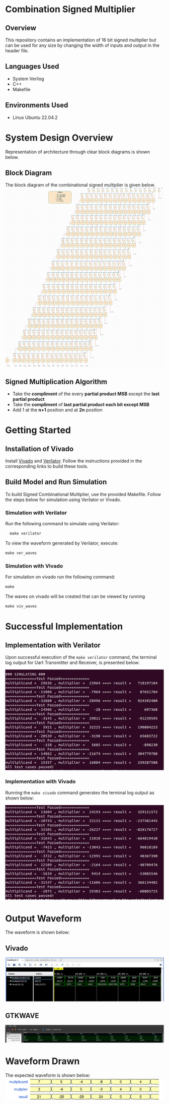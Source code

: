 # Combination Signed Multiplier

## Overview
  This repository contains an implementation of 16 bit signed multiplier but can be used for any size by changing the width of inputs and output in the header file.

## Languages Used
  * System Verilog
  * C++
  * Makefile 


## Environments Used

  * Linux Ubuntu 22.04.2

# System Design Overview

  Representation of architecture through clear block diagrams is shown below.
## Block Diagram
The block diagram of the  combinational signed multiplier is given below.
![Datapath](./docs/SignedMultiplier.drawio.png)

## Signed Multiplication Algorithm
  * Take the **compliment** of the every **partial product MSB** except the **last partial product**
  * Take the **compliment** of **last partial product each bit except MSB**
  * Add 1 at the **n+1** position and at **2n** position


# Getting Started



## Installation of Vivado  

Install [Vivado](https://github.com/ALI11-2000/Vivado-Installation) and [Verilator](https://verilator.org/guide/latest/install.html). Follow the instructions provided in the corresponding links to build these tools.

## Build Model and Run Simulation

To build Signed Combinational Multiplier, use the provided Makefile. Follow the steps below for simulation using Verilator or Vivado.

### Simulation with Verilator
Run the following command to simulate using Verilator:

```markdown
  make verilator
```


To view the waveform generated by Verilator, execute:

```markdown
make ver_waves
 ```
### Simulation with Vivado
For simulation on vivado run the following command:

```markdown
make 
```

The waves on vivado will be created that can be viewed by running

```markdown
make viv_waves
``` 

# Successful Implementation

## Implementation with Verilator

Upon successful execution of the `make verilator` command, the terminal log output for Uart Transmitter and Receiver, is presented below:

 ![Verilator](./docs/sig_ver_output.png)

### Implementation with Vivado

Running the `make vivado` command generates the terminal log output as shown below:

 ![Vivado](./docs/sig_viv_output.png)

# Output Waveform 

The waveform is shown below:
## Vivado
 ![VIV_Waveform](./docs/signed_multiplier.png)

## GTKWAVE
 ![VER_Waveform](./docs/sig_multiplier_verilator.png)

# Waveform Drawn

The expected waveform is shown below:
 ![Waveform](./docs/waveform.png)
